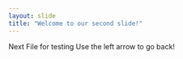 ```yaml
---
layout: slide
title: "Welcome to our second slide!"
---
```

Next File for testing 
Use the left arrow to go back!
